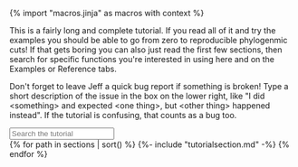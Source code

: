{% import "macros.jinja" as macros with context %}

This is a fairly long and complete tutorial. If you read all of it and try the
examples you should be able to go from zero to reproducible phylogenmic cuts!
If that gets boring you can also just read the first few sections, then
search for specific functions you're interested in using here and on the
Examples or Reference tabs.

Don't forget to leave Jeff a quick bug report if something is broken! 
Type a short description of the issue in the box on the lower right,
like "I did \<something\> and expected \<one thing\>, but \<other thing\> happened instead".
If the tutorial is confusing, that counts as a bug too.

<input id="tutorialsearch" placeholder="Search the tutorial" id="box" type="text"/>

<div id="tutorial">
{% for path in sections | sort() %}
	  {%- include "tutorialsection.md" -%}
{% endfor %}
</div>
